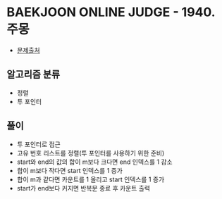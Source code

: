 # BAEKJOON ONLINE JUDGE - 1940. 주몽

* [문제출처](https://www.acmicpc.net/problem/1940 "1940. 주몽")

## 알고리즘 분류
- 정렬
- 투 포인터

## 풀이
- 투 포인터로 접근
- 고유 번호 리스트를 정렬(투 포인터를 사용하기 위한 준비)
- start와 end의 값의 합이 m보다 크다면 end 인덱스를 1 감소
- 합이 m보다 작다면 start 인덱스를 1 증가
- 합이 m과 같다면 카운트를 1 올리고 start 인덱스를 1 증가
- start가 end보다 커지면 반복문 종료 후 카운트 출력